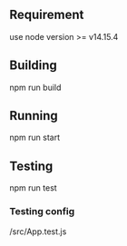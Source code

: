 ## Requirement

use node version >= v14.15.4

## Building

npm run build

## Running

npm run start

## Testing

npm run test


### Testing config

/src/App.test.js


